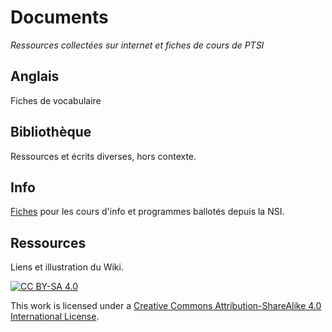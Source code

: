 # Documents

_Ressources collectées sur internet et fiches de cours de PTSI_

## Anglais

Fiches de vocabulaire

## Bibliothèque

Ressources et écrits diverses, hors contexte.

## Info

[Fiches](./Info/Fiche.md) pour les cours d'info et programmes ballotés depuis la NSI.

## Ressources

Liens et illustration du Wiki.

[![CC BY-SA 4.0][cc-by-sa-shield]][cc-by-sa]

This work is licensed under a [Creative Commons Attribution-ShareAlike 4.0
International License][cc-by-sa].

[cc-by-sa]: http://creativecommons.org/licenses/by-sa/4.0/
[cc-by-sa-shield]: https://img.shields.io/badge/License-CC%20BY--SA%204.0-lightgrey.svg
